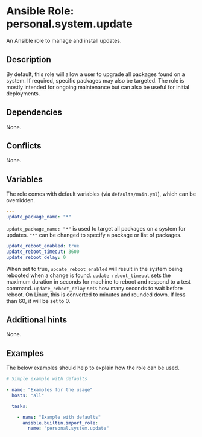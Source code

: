 # Ansible Role: personal.system.update
An Ansible role to manage and install updates.

## Description
By default, this role will allow a user to upgrade all packages found on a system. If required, specific packages may also be targeted. The role is mostly intended for ongoing maintenance but can also be useful for initial deployments.

## Dependencies
None.

## Conflicts
None.

## Variables
The role comes with default variables (via `defaults/main.yml`), which can be overridden.

```yaml
---
update_package_name: "*"
```

`update_package_name: "*"` is used to target all packages on a system for updates. `"*"` can be changed to specify a package or list of packages.


```yaml
update_reboot_enabled: true
update_reboot_timeout: 3600
update_reboot_delay: 0
```

When set to true, `update_reboot_enabled` will result in the system being rebooted when a change is found.
`update reboot_timeout` sets the maximum duration in seconds for machine to reboot and respond to a test command.
`update_reboot_delay` sets how many seconds to wait before reboot. On Linux, this is converted to minutes and rounded down. If less than 60, it will be set to 0.

## Additional hints
None.

## Examples
The below examples should help to explain how the role can be used.

```yaml
# Simple example with defaults

- name: "Examples for the usage"
  hosts: "all"

  tasks:

    - name: "Example with defaults"
      ansible.builtin.import_role:
        name: "personal.system.update"
```
